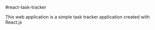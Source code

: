 #react-task-tracker

This web application is a simple task tracker application created with React.js
